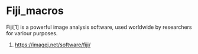 # Fiji_macros

Fiji[1] is a powerful image analysis software, used worldwide by researchers for variour purposes. 

1. https://imagej.net/software/fiji/
